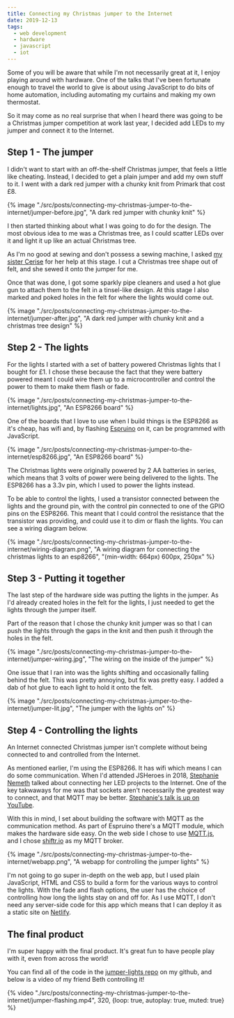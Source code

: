 ```yaml
---
title: Connecting my Christmas jumper to the Internet
date: 2019-12-13
tags:
  - web development
  - hardware
  - javascript
  - iot
---
```


Some of you will be aware that while I'm not necessarily great at it, I enjoy playing around with hardware. One of the talks that I've been fortunate enough to travel the world to give is about using JavaScript to do bits of home automation, including automating my curtains and making my own thermostat.

So it may come as no real surprise that when I heard there was going to be a Christmas jumper competition at work last year, I decided add LEDs to my jumper and connect it to the Internet.

<!-- excerpt -->

## Step 1 - The jumper

I didn't want to start with an off-the-shelf Christmas jumper, that feels a little like cheating. Instead, I decided to get a plain jumper and add my own stuff to it. I went with a dark red jumper with a chunky knit from Primark that cost £8.

{% image "./src/posts/connecting-my-christmas-jumper-to-the-internet/jumper-before.jpg", "A dark red jumper with chunky knit" %}

I then started thinking about what I was going to do for the design. The most obvious idea to me was a Christmas tree, as I could scatter LEDs over it and light it up like an actual Christmas tree.

As I'm no good at sewing and don't possess a sewing machine, I asked [my sister Cerise](https://www.instagram.com/cerisebonaccorsi/) for her help at this stage. I cut a Christmas tree shape out of felt, and she sewed it onto the jumper for me.

Once that was done, I got some sparkly pipe cleaners and used a hot glue gun to attach them to the felt in a tinsel-like design. At this stage I also marked and poked holes in the felt for where the lights would come out.

{% image "./src/posts/connecting-my-christmas-jumper-to-the-internet/jumper-after.jpg", "A dark red jumper with chunky knit and a christmas tree design" %}

## Step 2 - The lights

For the lights I started with a set of battery powered Christmas lights that I bought for £1. I chose these because the fact that they were battery powered meant I could wire them up to a microcontroller and control the power to them to make them flash or fade.

{% image "./src/posts/connecting-my-christmas-jumper-to-the-internet/lights.jpg", "An ESP8266 board" %}

One of the boards that I love to use when I build things is the ESP8266 as it's cheap, has wifi and, by flashing [Espruino](https://www.espruino.com/) on it, can be programmed with JavaScript.

{% image "./src/posts/connecting-my-christmas-jumper-to-the-internet/esp8266.jpg", "An ESP8266 board" %}

The Christmas lights were originally powered by 2 AA batteries in series, which means that 3 volts of power were being delivered to the lights. The ESP8266 has a 3.3v pin, which I used to power the lights instead.

To be able to control the lights, I used a transistor connected between the lights and the ground pin, with the control pin connected to one of the GPIO pins on the ESP8266. This meant that I could control the resistance that the transistor was providing, and could use it to dim or flash the lights. You can see a wiring diagram below.

{% image "./src/posts/connecting-my-christmas-jumper-to-the-internet/wiring-diagram.png", "A wiring diagram for connecting the christmas lights to an esp8266", "(min-width: 664px) 600px, 250px" %}

## Step 3 - Putting it together

The last step of the hardware side was putting the lights in the jumper. As I'd already created holes in the felt for the lights, I just needed to get the lights through the jumper itself.

Part of the reason that I chose the chunky knit jumper was so that I can push the lights through the gaps in the knit and then push it through the holes in the felt.

{% image "./src/posts/connecting-my-christmas-jumper-to-the-internet/jumper-wiring.jpg", "The wiring on the inside of the jumper" %}

One issue that I ran into was the lights shifting and occasionally falling behind the felt. This was pretty annoying, but fix was pretty easy. I added a dab of hot glue to each light to hold it onto the felt.

{% image "./src/posts/connecting-my-christmas-jumper-to-the-internet/jumper-lit.jpg", "The jumper with the lights on" %}

## Step 4 - Controlling the lights

An Internet connected Christmas jumper isn't complete without being connected to and controlled from the Internet.

As mentioned earlier, I'm using the ESP8266. It has wifi which means I can do some communication. When I'd attended JSHeroes in 2018, [Stephanie Nemeth](https://twitter.com/stephaniecodes) talked about connecting her LED projects to the Internet. One of the key takwaways for me was that sockets aren't necessarily the greatest way to connect, and that MQTT may be better. [Stephanie's talk is up on YouTube](https://www.youtube.com/watch?v=VTxsAiznxt4).

With this in mind, I set about building the software with MQTT as the communication method. As part of Espruino there's a MQTT module, which makes the hardware side easy. On the web side I chose to use [MQTT.js](https://github.com/mqttjs/MQTT.js), and I chose [shiftr.io](https://shiftr.io/) as my MQTT broker.

{% image "./src/posts/connecting-my-christmas-jumper-to-the-internet/webapp.png", "A webapp for controlling the jumper lights" %}

I'm not going to go super in-depth on the web app, but I used plain JavaScript, HTML and CSS to build a form for the various ways to control the lights. With the fade and flash options, the user has the choice of controlling how long the lights stay on and off for. As I use MQTT, I don't need any server-side code for this app which means that I can deploy it as a static site on [Netlify](https://www.netlify.com/).

## The final product

I'm super happy with the final product. It's great fun to have people play with it, even from across the world!

You can find all of the code in the [jumper-lights repo](https://github.com/CodeFoodPixels/jumper-lights) on my github, and below is a video of my friend Beth controlling it!

{% video "./src/posts/connecting-my-christmas-jumper-to-the-internet/jumper-flashing.mp4", 320, {loop: true, autoplay: true, muted: true} %}
